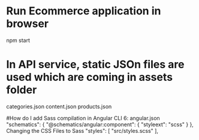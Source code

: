 # Run Ecommerce application in browser
npm start

# In  API service, static JSOn files are used which are coming in assets folder
categories.json
content.json
products.json

#How do I add Sass compilation in Angular CLI 6: angular.json
"schematics": {
        "@schematics/angular:component": {
          "styleext": "scss"
        }
},
Changing the CSS Files to Sass
"styles": [
              "src/styles.scss"
          ],
